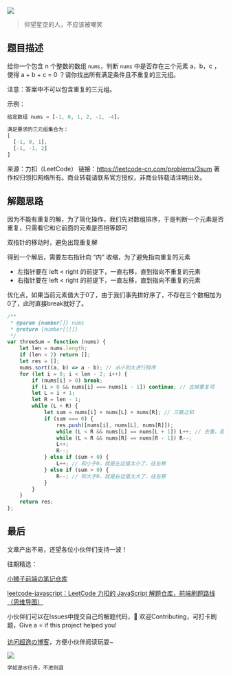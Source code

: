 ![](https://imgconvert.csdnimg.cn/aHR0cHM6Ly9jZG4uanNkZWxpdnIubmV0L2doL2Nob2NvbGF0ZTE5OTkvY2RuL2ltZy8yMDIwMDgyODE0NTUyMS5qcGc?x-oss-process=image/format,png)
>仰望星空的人，不应该被嘲笑

## 题目描述

给你一个包含 n 个整数的数组 `nums`，判断 `nums` 中是否存在三个元素 a，b，c ，使得 a + b + c = 0 ？请你找出所有满足条件且不重复的三元组。

注意：答案中不可以包含重复的三元组。


示例：

```javascript
给定数组 nums = [-1, 0, 1, 2, -1, -4]，

满足要求的三元组集合为：
[
  [-1, 0, 1],
  [-1, -1, 2]
]
```

来源：力扣（LeetCode）
链接：https://leetcode-cn.com/problems/3sum
著作权归领扣网络所有。商业转载请联系官方授权，非商业转载请注明出处。

## 解题思路
因为不能有重复的解，为了简化操作，我们先对数组排序，于是判断一个元素是否重复，只需看它和它前面的元素是否相等即可


双指针的移动时，避免出现重复解

得到一个解后，需要左右指针向 “内” 收缩，为了避免指向重复的元素
- 左指针要在 left < right 的前提下，一直右移，直到指向不重复的元素
- 右指针要在 left < right 的前提下，一直左移，直到指向不重复的元素

优化点，如果当前元素值大于0了，由于我们事先排好序了，不存在三个数相加为0了，此时直接break就好了。




```javascript
/**
 * @param {number[]} nums
 * @return {number[][]}
 */
var threeSum = function (nums) {
    let len = nums.length;
    if (len < 2) return [];
    let res = [];
    nums.sort((a, b) => a - b); // 从小到大进行排序
    for (let i = 0; i < len - 2; i++) {
        if (nums[i] > 0) break;
        if (i > 0 && nums[i] === nums[i - 1]) continue; // 去掉重复项
        let L = i + 1;
        let R = len - 1;
        while (L < R) {
            let sum = nums[i] + nums[L] + nums[R]; // 三数之和
            if (sum === 0) {
                res.push([nums[i], nums[L], nums[R]]);
                while (L < R && nums[L] == nums[L + 1]) L++; // 去重，直到指向不一样的数
                while (L < R && nums[R] == nums[R - 1]) R--;
                L++;
                R--;
            } else if (sum < 0) {
                L++; // 和小于0，就是左边值太小了，往右移
            } else if (sum > 0) {
                R--; // 和大于0，就是右边值太大了，往左移
            }
        }
    }
    return res;
};
```





## 最后
文章产出不易，还望各位小伙伴们支持一波！

往期精选：

<a href="https://github.com/Chocolate1999/Front-end-learning-to-organize-notes">小狮子前端の笔记仓库</a>

<a href="https://github.com/Chocolate1999/leetcode-javascript">leetcode-javascript：LeetCode 力扣的 JavaScript 解题仓库，前端刷题路线（思维导图）</a>

小伙伴们可以在Issues中提交自己的解题代码，🤝 欢迎Contributing，可打卡刷题，Give a ⭐️ if this project helped you!


<a href="https://yangchaoyi.vip/">访问超逸の博客</a>，方便小伙伴阅读玩耍~

![](https://img-blog.csdnimg.cn/2020090211491121.png#pic_center)

```javascript
学如逆水行舟，不进则退
```


